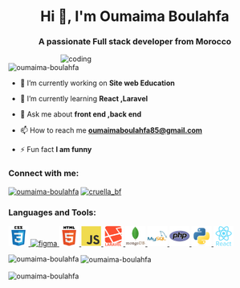 <h1 align="center">Hi 👋, I'm Oumaima Boulahfa</h1>
<h3 align="center">A passionate Full stack developer from Morocco</h3>

<img align="right" alt="coding" width="400" src="https://media.giphy.com/media/3o7bu6rpK7GL2KWlO0/source.gif"/>

<p align="left"> <img src="https://komarev.com/ghpvc/?username=oumaima-boulahfa&label=Profile%20views&color=0e75b6&style=flat" alt="oumaima-boulahfa" /> </p>

- 🔭 I’m currently working on **Site web Education**

- 🌱 I’m currently learning **React ,Laravel**

- 💬 Ask me about **front end ,back end**

- 📫 How to reach me **oumaimaboulahfa85@gmail.com**

- ⚡ Fun fact **I am funny**

<h3 align="left">Connect with me:</h3>
<p align="left">
<a href="https://dev.to/oumaima-boulahfa" target="blank"><img align="center" src="https://raw.githubusercontent.com/rahuldkjain/github-profile-readme-generator/master/src/images/icons/Social/devto.svg" alt="oumaima-boulahfa" height="30" width="40" /></a>
<a href="https://instagram.com/cruella_bf" target="blank"><img align="center" src="https://raw.githubusercontent.com/rahuldkjain/github-profile-readme-generator/master/src/images/icons/Social/instagram.svg" alt="cruella_bf" height="30" width="40" /></a>
</p>

<h3 align="left">Languages and Tools:</h3>
<p align="left"> <a href="https://www.w3schools.com/css/" target="_blank" rel="noreferrer"> <img src="https://raw.githubusercontent.com/devicons/devicon/master/icons/css3/css3-original-wordmark.svg" alt="css3" width="40" height="40"/> </a> <a href="https://www.figma.com/" target="_blank" rel="noreferrer"> <img src="https://www.vectorlogo.zone/logos/figma/figma-icon.svg" alt="figma" width="40" height="40"/> </a> <a href="https://www.w3.org/html/" target="_blank" rel="noreferrer"> <img src="https://raw.githubusercontent.com/devicons/devicon/master/icons/html5/html5-original-wordmark.svg" alt="html5" width="40" height="40"/> </a> <a href="https://developer.mozilla.org/en-US/docs/Web/JavaScript" target="_blank" rel="noreferrer"> <img src="https://raw.githubusercontent.com/devicons/devicon/master/icons/javascript/javascript-original.svg" alt="javascript" width="40" height="40"/> </a> <a href="https://laravel.com/" target="_blank" rel="noreferrer"> <img src="https://raw.githubusercontent.com/devicons/devicon/master/icons/laravel/laravel-plain-wordmark.svg" alt="laravel" width="40" height="40"/> </a> <a href="https://www.mongodb.com/" target="_blank" rel="noreferrer"> <img src="https://raw.githubusercontent.com/devicons/devicon/master/icons/mongodb/mongodb-original-wordmark.svg" alt="mongodb" width="40" height="40"/> </a> <a href="https://www.mysql.com/" target="_blank" rel="noreferrer"> <img src="https://raw.githubusercontent.com/devicons/devicon/master/icons/mysql/mysql-original-wordmark.svg" alt="mysql" width="40" height="40"/> </a> <a href="https://www.php.net" target="_blank" rel="noreferrer"> <img src="https://raw.githubusercontent.com/devicons/devicon/master/icons/php/php-original.svg" alt="php" width="40" height="40"/> </a> <a href="https://www.python.org" target="_blank" rel="noreferrer"> <img src="https://raw.githubusercontent.com/devicons/devicon/master/icons/python/python-original.svg" alt="python" width="40" height="40"/> </a> <a href="https://reactjs.org/" target="_blank" rel="noreferrer"> <img src="https://raw.githubusercontent.com/devicons/devicon/master/icons/react/react-original-wordmark.svg" alt="react" width="40" height="40"/> </a> </p>

<p><img align="left" src="https://github-readme-stats.vercel.app/api/top-langs?username=oumaima-boulahfa&show_icons=true&locale=en&layout=compact" alt="oumaima-boulahfa" /></p>

<p>&nbsp;<img align="center" src="https://github-readme-stats.vercel.app/api?username=oumaima-boulahfa&show_icons=true&locale=en" alt="oumaima-boulahfa" /></p>

<p><img align="center" src="https://github-readme-streak-stats.herokuapp.com/?user=oumaima-boulahfa&" alt="oumaima-boulahfa" /></p>
